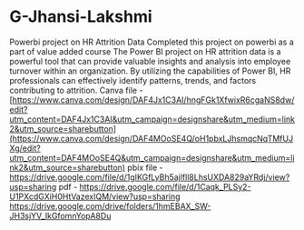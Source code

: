 # G-Jhansi-Lakshmi
Powerbi project on HR Attrition Data
Completed this project on powerbi as a part of value added course
The Power BI project on HR attrition data is a powerful tool that can provide valuable insights and analysis into employee turnover within an organization. By utilizing the capabilities of Power BI, HR professionals can effectively identify patterns, trends, and factors contributing to attrition.
Canva file - [https://www.canva.com/design/DAF4Jx1C3AI/hngFGk1XfwixR6cgaNS8dw/edit?utm_content=DAF4Jx1C3AI&utm_campaign=designshare&utm_medium=link2&utm_source=sharebutton](https://www.canva.com/design/DAF4MOoSE4Q/oH1pbxLJhsmqcNqTMfUJXg/edit?utm_content=DAF4MOoSE4Q&utm_campaign=designshare&utm_medium=link2&utm_source=sharebutton)
pbix file - https://drive.google.com/file/d/1gIKGfLyBh5ajlfll8LhsUXDA829aYRdj/view?usp=sharing
pdf - [https://drive.google.com/file/d/1Caqk_PLSy2-U1PXcdGXiH0HtVazexIQM/view?usp=sharing
](https://drive.google.com/drive/folders/1hmEBAX_SW-JH3sjYV_IkGfomnYopA8Du)https://drive.google.com/drive/folders/1hmEBAX_SW-JH3sjYV_IkGfomnYopA8Du

